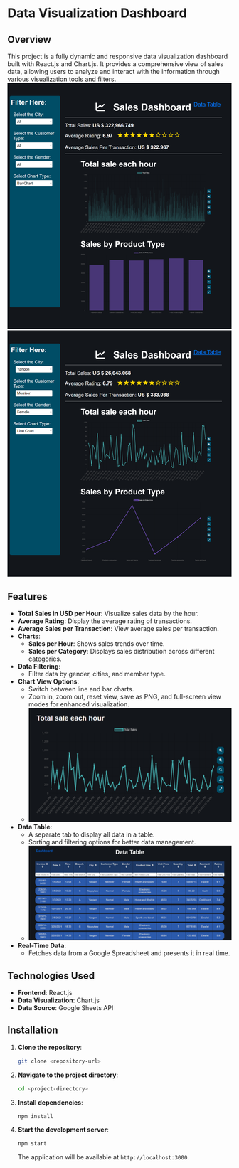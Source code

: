 # Data Visualization Dashboard

## Overview

This project is a fully dynamic and responsive data visualization dashboard built with React.js and Chart.js. It provides a comprehensive view of sales data, allowing users to analyze and interact with the information through various visualization tools and filters.
<img src="/images/bar_dashboard.png" alt="Description" />
<img src="/images/line_dashboard.png" alt="Description" />

## Features

- **Total Sales in USD per Hour**: Visualize sales data by the hour.
- **Average Rating**: Display the average rating of transactions.
- **Average Sales per Transaction**: View average sales per transaction.
- **Charts**:
  - **Sales per Hour**: Shows sales trends over time.
  - **Sales per Category**: Displays sales distribution across different categories.
- **Data Filtering**:
  - Filter data by gender, cities, and member type.
- **Chart View Options**:
  - Switch between line and bar charts.
  - Zoom in, zoom out, reset view, save as PNG, and full-screen view modes for enhanced visualization.
  - <img src="/images/hour_line_chart.png" alt="Description" />
- **Data Table**:
  - A separate tab to display all data in a table.
  - Sorting and filtering options for better data management.
  - <img src="/images/data_table.png" alt="Description" />
- **Real-Time Data**:
  - Fetches data from a Google Spreadsheet and presents it in real time.

## Technologies Used

- **Frontend**: React.js
- **Data Visualization**: Chart.js
- **Data Source**: Google Sheets API

## Installation

1. **Clone the repository**:
   ```bash
   git clone <repository-url>
   ```

2. **Navigate to the project directory**:
   ```bash
   cd <project-directory>
   ```

3. **Install dependencies**:
   ```bash
   npm install
   ```

4. **Start the development server**:
   ```bash
   npm start
   ```

   The application will be available at `http://localhost:3000`.

